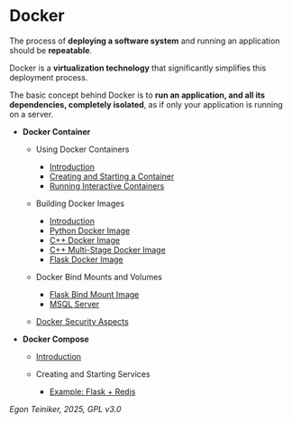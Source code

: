 # Docker 

The process of **deploying a software system** and running an application 
should be **repeatable**. 

Docker is a **virtualization technology** that significantly simplifies this 
deployment process.

The basic concept behind Docker is to **run an application, and all its 
dependencies, completely isolated**, as if only your application is 
running on a server.


* **Docker Container** 
    - Using Docker Containers    
        - [Introduction](docker-container/introduction/README.md)
        - [Creating and Starting a Container](docker-container/docker-nginx/)
        - [Running Interactive Containers](docker-container/docker-busybox/)
    
    - Building Docker Images
        - [Introduction](docker-container/docker-build/README.md)
        - [Python Docker Image](docker-container/docker-python/)
        - [C++ Docker Image](docker-container/docker-cxx/)
        - [C++ Multi-Stage Docker Image](docker-container/docker-cxx-multi-stage/)
        - [Flask Docker Image](docker-container/docker-flask/)

    - Docker Bind Mounts and Volumes 
        - [Flask Bind Mount Image](docker-container/docker-flask-mount/)       
        - [MSQL Server](docker-container/docker-mysql/)

    - [Docker Security Aspects](docker-container/docker-security/README.md)


* **Docker Compose**
    - [Introduction](docker-compose/introduction/README.md)

    - Creating and Starting Services
        - [Example: Flask + Redis](docker-compose/compose-flask/)


*Egon Teiniker, 2025, GPL v3.0*